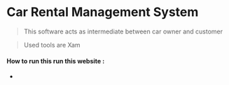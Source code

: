 # Car Rental Management System

> This  software acts as intermediate between car owner and customer

> Used tools are 
> Xam

#### How to run this run this website :

*
